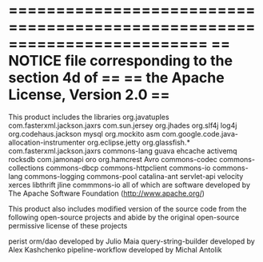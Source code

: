    =========================================================================
   ==  NOTICE file corresponding to the section 4d of                     ==
   ==  the Apache License, Version 2.0                                    ==
   =========================================================================

This product includes the libraries
  org.javatuples
  com.fasterxml.jackson.jaxrs
  com.sun.jersey
  org.jhades
  org.slf4j
  log4j
  org.codehaus.jackson
  mysql
  org.mockito
  asm
  com.google.code.java-allocation-instrumenter
  org.eclipse.jetty
  org.glassfish.*
  com.fasterxml.jackson.jaxrs
  commons-lang
  guava
  ehcache
  activemq
  rocksdb
  com.jamonapi
  oro
  org.hamcrest
  Avro 
  commons-codec
  commons-collections
  commons-dbcp
  commons-httpclient
  commons-io
  commons-lang
  commons-logging
  commons-pool
  catalina-ant
  servlet-api
  velocity
  xerces
  libthrift
  jline
  commmons-io
  all of which are software developed by The Apache Software Foundation (http://www.apache.org/)
  
  
This product also includes modified version of the source code from the following open-source projects and abide by the original open-source permissive license of these projects 
  
  perist orm/dao developed by Julio Maia
  query-string-builder developed by Alex Kashchenko
  pipeline-workflow developed by Michal Antolik
  	  
